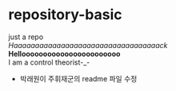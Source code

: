 # repository-basic
just a repo\
*Haaaaaaaaaaaaaaaaaaaaaaaaaaaaaaaaaack*\
**Hellooooooooooooooooooooooo**\
I am a control theorist-_-

* 박래원이 주휘재군의 readme 파일 수정